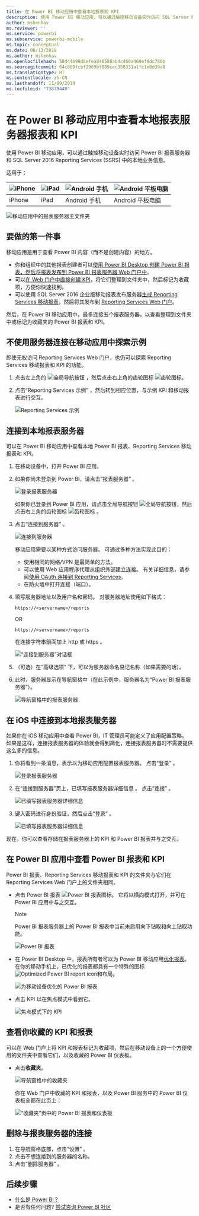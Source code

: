 ```yaml
---
title: 在 Power BI 移动应用中查看本地报表和 KPI
description: 使用 Power BI 移动应用，可以通过触控移动设备实时访问 SQL Server Reporting Services 和 Power BI 报表服务器中的本地业务信息。
author: mshenhav
ms.reviewer: ''
ms.service: powerbi
ms.subservice: powerbi-mobile
ms.topic: conceptual
ms.date: 06/13/2018
ms.author: mshenhav
ms.openlocfilehash: 50d44b99d8efea848588ab4c460a469ef6dc780b
ms.sourcegitcommit: 64c860fcbf2969bf089cec358331a1fc1e0d39a8
ms.translationtype: HT
ms.contentlocale: zh-CN
ms.lasthandoff: 11/09/2019
ms.locfileid: "73879448"
---
```

# <a name="view-on-premises-report-server-reports-and-kpis-in-the-power-bi-mobile-apps"></a>在 Power BI 移动应用中查看本地报表服务器报表和 KPI

使用 Power BI 移动应用，可以通过触控移动设备实时访问 Power BI 报表服务器和 SQL Server 2016 Reporting Services (SSRS) 中的本地业务信息。

适用于：

| ![iPhone](./media/mobile-app-ssrs-kpis-mobile-on-premises-reports/iphone-logo-50-px.png) | ![iPad](./media/mobile-app-ssrs-kpis-mobile-on-premises-reports/ipad-logo-50-px.png) | ![Android 手机](./media/mobile-app-ssrs-kpis-mobile-on-premises-reports/android-phone-logo-50-px.png) | ![Android 平板电脑](./media/mobile-app-ssrs-kpis-mobile-on-premises-reports/android-tablet-logo-50-px.png) |
|:--- |:--- |:--- |:--- |
| iPhone |iPad |Android 手机 |Android 平板电脑 |


![移动应用中的报表服务器主文件夹](./media/mobile-app-ssrs-kpis-mobile-on-premises-reports/power-bi-ipad-pbi-report-server-home.png)

## <a name="first-things-first"></a>要做的第一件事
移动应用是用于查看 Power BI 内容（而不是创建内容）的地方。 

* 你和组织中的其他报表创建者可以[使用 Power BI Desktop 创建 Power BI 报表，然后将报表发布到 Power BI 报表服务器 Web 门户中](../../report-server/quickstart-create-powerbi-report.md)。 
* 可以[在 Web 门户中直接创建 KPI](https://docs.microsoft.com/sql/reporting-services/working-with-kpis-in-reporting-services)，将它们整理到文件夹中，然后标记为收藏项，方便你快速找到。 
* 可以使用 SQL Server 2016 企业版移动报表发布服务器[生成 Reporting Services 移动报表](https://docs.microsoft.com/sql/reporting-services/mobile-reports/create-mobile-reports-with-sql-server-mobile-report-publisher)，然后将其发布到 [Reporting Services Web 门户](https://docs.microsoft.com/sql/reporting-services/web-portal-ssrs-native-mode)。  

然后，在 Power BI 移动应用中，最多连接五个报表服务器，以查看整理到文件夹中或标记为收藏夹的 Power BI 报表和 KPI。 

## <a name="explore-samples-in-the-mobile-apps-without-a-server-connection"></a>不使用服务器连接在移动应用中探索示例
即使无权访问 Reporting Services Web 门户，也仍可以探索 Reporting Services 移动报表和 KPI 的功能。 

1. 点击左上角的 ![全局导航按钮](././media/mobile-app-ssrs-kpis-mobile-on-premises-reports/power-bi-iphone-global-nav-button.png) ，然后点击右上角的齿轮图标 ![齿轮图标](././media/mobile-app-ssrs-kpis-mobile-on-premises-reports/power-bi-ios-settings-icon.png)。
2. 点击“Reporting Services 示例”  ，然后转到相应位置，与示例 KPI 和移动报表进行交互。
   
   ![Reporting Services 示例](./media/mobile-app-ssrs-kpis-mobile-on-premises-reports/power-bi-iphone-ssrs-samples.png)

## <a name="connect-to-an-on-premises-report-server"></a>连接到本地报表服务器
可以在 Power BI 移动应用中查看本地 Power BI 报表、Reporting Services 移动报表和 KPI。 

1. 在移动设备中，打开 Power BI 应用。
2. 如果你尚未登录到 Power BI，请点击“报表服务器”  。
   
   ![登录报表服务器](./media/mobile-app-ssrs-kpis-mobile-on-premises-reports/power-bi-connect-to-rs-login.png)
   
   如果你已登录到 Power BI 应用，请点击全局导航按钮 ![全局导航按钮](././media/mobile-app-ssrs-kpis-mobile-on-premises-reports/power-bi-iphone-global-nav-button.png)，然后点击右上角的齿轮图标 ![齿轮图标](././media/mobile-app-ssrs-kpis-mobile-on-premises-reports/power-bi-ios-settings-icon.png) 。
3. 点击“连接到服务器”  。
   
    ![连接到服务器](./media/mobile-app-ssrs-kpis-mobile-on-premises-reports/power-bi-android-server-sign-in.png)

     移动应用需要以某种方式访问服务器。 可通过多种方法实现此目的：

    - 使用相同的网络/VPN 是最简单的方法。
    - 可以使用 Web 应用程序代理从组织外部建立连接。 有关详细信息，请参阅[使用 OAuth 连接到 Reporting Services](mobile-oauth-ssrs.md)。 
    - 在防火墙中打开连接（端口）。

1. 填写服务器地址以及用户名和密码。 对服务器地址使用如下格式：
   
     `https://<servername>/reports`
   
     OR
   
     `https://<servername>/reports`
   
   在连接字符串前面加上 http  或 https  。
   
    ![“连接到服务器”对话框](./media/mobile-app-ssrs-kpis-mobile-on-premises-reports/power-bi-ios-connect-to-server-dialog.png)
5. （可选）在“高级选项”  下，可以为服务器命名易记名称（如果需要的话）。
6. 此时，服务器显示在导航窗格中（在此示例中，服务器名为“Power BI 报表服务器”）。
   
   ![导航窗格中的报表服务器](./media/mobile-app-ssrs-kpis-mobile-on-premises-reports/power-bi-iphone-left-nav-report-server.png)

## <a name="connect-to-an-on-premises-report-server-in-ios"></a>在 iOS 中连接到本地报表服务器

如果你在 iOS 移动应用中查看 Power BI，IT 管理员可能定义了应用配置策略。 如果是这样，连接报表服务器的体验就会得到简化，连接报表服务器时不需要提供这么多的信息。 

1. 你将看到一条消息，表示以为移动应用配置报表服务器。 点击“登录”  。

    ![登录报表服务器](./media/mobile-app-ssrs-kpis-mobile-on-premises-reports/power-bi-config-server-sign-in.png)

2.  在“连接到服务器”页上，已填写报表服务器详细信息  。 点击“连接”  。

    ![已填写报表服务器详细信息](./media/mobile-app-ssrs-kpis-mobile-on-premises-reports/power-bi-ios-remote-configure-connect-server.png)

3. 键入密码进行身份验证，然后点击“登录”  。 

    ![已填写报表服务器详细信息](./media/mobile-app-ssrs-kpis-mobile-on-premises-reports/power-bi-config-server-address.png)

现在，你可以查看存储在报表服务器上的 KPI 和 Power BI 报表并与之交互。

## <a name="view-power-bi-reports-and-kpis-in-the-power-bi-app"></a>在 Power BI 应用中查看 Power BI 报表和 KPI
Power BI 报表、Reporting Services 移动报表和 KPI 的文件夹与它们在 Reporting Services Web 门户上的文件夹相同。 

* 点击 Power BI 报表 ![Power BI 报表图标](./media/mobile-app-ssrs-kpis-mobile-on-premises-reports/power-bi-rs-mobile-report-icon.png)。 它将以横向模式打开，并可在 Power BI 应用中与之交互。

    > [!NOTE]
  > Power BI 报表服务器上的 Power BI 报表中当前未启用向下钻取和向上钻取功能。
  
    ![Power BI 报表](./media/mobile-app-ssrs-kpis-mobile-on-premises-reports/power-bi-iphone-report-server-report.png)
* 在 Power BI Desktop 中，报表所有者可以为 Power BI 移动应用[优化报表](../../desktop-create-phone-report.md)。 在你的移动手机上，已优化的报表都具有一个特殊的图标 ![Optimized Power BI report icon](./media/mobile-app-ssrs-kpis-mobile-on-premises-reports/power-bi-rs-mobile-optimized-icon.png)和布局。
  
    ![为移动设备优化的 Power BI 报表](./media/mobile-app-ssrs-kpis-mobile-on-premises-reports/power-bi-rs-mobile-optimized-report.png)
* 点击 KPI 以在焦点模式中看到它。
  
    ![焦点模式下的 KPI](./media/mobile-app-ssrs-kpis-mobile-on-premises-reports/pbi_ipad_ssmrp_tile.png)

## <a name="view-your-favorite-kpis-and-reports"></a>查看你收藏的 KPI 和报表
可以在 Web 门户上将 KPI 和报表标记为收藏项，然后在移动设备上的一个方便使用的文件夹中查看它们，以及收藏的 Power BI 仪表板。

* 点击**收藏夹**。
  
   ![导航窗格中的收藏夹](./media/mobile-app-ssrs-kpis-mobile-on-premises-reports/power-bi-ipad-faves-pbi-report-server-update.png)
  
   你在 Web 门户中收藏的 KPI 和报表，以及 Power BI 服务中的 Power BI 仪表板全都在此页上：
  
   ![“收藏夹”页中的 Power BI 报表和仪表板](./media/mobile-app-ssrs-kpis-mobile-on-premises-reports/power-bi-ipad-favorites.png)

## <a name="remove-a-connection-to-a-report-server"></a>删除与报表服务器的连接
1. 在导航窗格底部，点击“设置”  。
2. 点击不想连接到的服务器的名称。
3. 点击“删除服务器”  。

## <a name="next-steps"></a>后续步骤
* [什么是 Power BI？](../../fundamentals/power-bi-overview.md)  
* 是否有任何问题? [尝试咨询 Power BI 社区](https://community.powerbi.com/)

